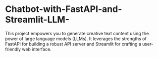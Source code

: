 # Chatbot-with-FastAPI-and-Streamlit-LLM-
This project empowers you to generate creative text content using the power of large language models (LLMs). It leverages the strengths of FastAPI for building a robust API server and Streamlit for crafting a user-friendly web interface.
